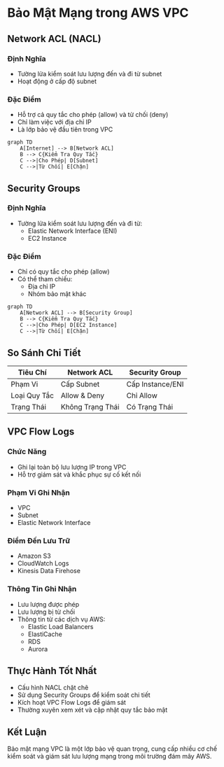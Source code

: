 # Bảo Mật Mạng trong AWS VPC

## Network ACL (NACL)

### Định Nghĩa
- Tường lửa kiểm soát lưu lượng đến và đi từ subnet
- Hoạt động ở cấp độ subnet

### Đặc Điểm
- Hỗ trợ cả quy tắc cho phép (allow) và từ chối (deny)
- Chỉ làm việc với địa chỉ IP
- Là lớp bảo vệ đầu tiên trong VPC

```mermaid
graph TD
    A[Internet] --> B[Network ACL]
    B --> C{Kiểm Tra Quy Tắc}
    C -->|Cho Phép| D[Subnet]
    C -->|Từ Chối| E[Chặn]
```

## Security Groups

### Định Nghĩa
- Tường lửa kiểm soát lưu lượng đến và đi từ:
  - Elastic Network Interface (ENI)
  - EC2 Instance

### Đặc Điểm
- Chỉ có quy tắc cho phép (allow)
- Có thể tham chiếu:
  - Địa chỉ IP
  - Nhóm bảo mật khác

```mermaid
graph TD
    A[Network ACL] --> B[Security Group]
    B --> C{Kiểm Tra Quy Tắc}
    C -->|Cho Phép| D[EC2 Instance]
    C -->|Từ Chối| E[Chặn]
```

## So Sánh Chi Tiết

| Tiêu Chí | Network ACL | Security Group |
|----------|-------------|----------------|
| Phạm Vi | Cấp Subnet | Cấp Instance/ENI |
| Loại Quy Tắc | Allow & Deny | Chỉ Allow |
| Trạng Thái | Không Trạng Thái | Có Trạng Thái |

## VPC Flow Logs

### Chức Năng
- Ghi lại toàn bộ lưu lượng IP trong VPC
- Hỗ trợ giám sát và khắc phục sự cố kết nối

### Phạm Vi Ghi Nhận
- VPC
- Subnet
- Elastic Network Interface

### Điểm Đến Lưu Trữ
- Amazon S3
- CloudWatch Logs
- Kinesis Data Firehose

### Thông Tin Ghi Nhận
- Lưu lượng được phép
- Lưu lượng bị từ chối
- Thông tin từ các dịch vụ AWS:
  - Elastic Load Balancers
  - ElastiCache
  - RDS
  - Aurora

## Thực Hành Tốt Nhất

- Cấu hình NACL chặt chẽ
- Sử dụng Security Groups để kiểm soát chi tiết
- Kích hoạt VPC Flow Logs để giám sát
- Thường xuyên xem xét và cập nhật quy tắc bảo mật

## Kết Luận

Bảo mật mạng VPC là một lớp bảo vệ quan trọng, cung cấp nhiều cơ chế kiểm soát và giám sát lưu lượng mạng trong môi trường đám mây AWS.